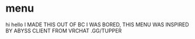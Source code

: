 # menu
hi hello 
I MADE THIS OUT OF BC I WAS BORED, THIS MENU WAS INSPIRED BY ABYSS CLIENT FROM VRCHAT .GG/TUPPER 
